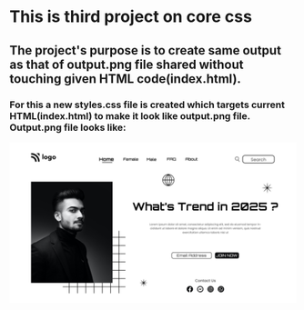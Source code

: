 # This is third project on core css
## The project's purpose is to create same output as that of output.png file shared without touching given HTML code(index.html).
### For this a new styles.css file is created which targets current HTML(index.html) to make it look like output.png file. Output.png file looks like:
![Output expected](output.png)
